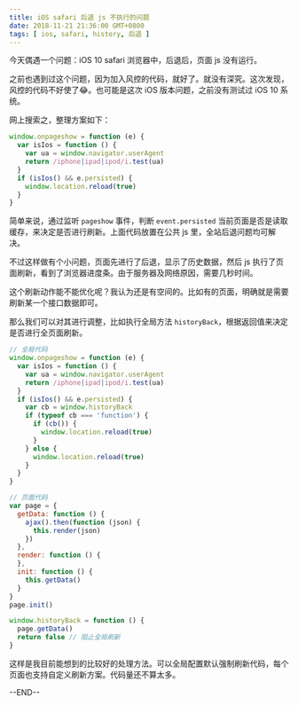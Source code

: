 ```yaml
---
title: iOS safari 后退 js 不执行的问题
date: 2018-11-21 21:36:00 GMT+0800
tags: [ ios, safari, history, 后退 ]
---
```


今天偶遇一个问题：iOS 10 safari 浏览器中，后退后，页面 js 没有运行。

之前也遇到过这个问题，因为加入风控的代码，就好了。就没有深究。这次发现，风控的代码不好使了😂。也可能是这次 iOS 版本问题，之前没有测试过 iOS 10 系统。

<!-- truncate -->

网上搜索之，整理方案如下：

```js
window.onpageshow = function (e) {
  var isIos = function () {
    var ua = window.navigator.userAgent
    return /iphone|ipad|ipod/i.test(ua)
  }
  if (isIos() && e.persisted) {
    window.location.reload(true)
  }
}
```

简单来说，通过监听 `pageshow` 事件，判断 `event.persisted` 当前页面是否是读取缓存，来决定是否进行刷新。上面代码放置在公共 js 里，全站后退问题均可解决。

不过这样做有个小问题，页面先进行了后退，显示了历史数据，然后 js 执行了页面刷新，看到了浏览器进度条。由于服务器及网络原因，需要几秒时间。

这个刷新动作能不能优化呢？我认为还是有空间的。比如有的页面，明确就是需要刷新某一个接口数据即可。

那么我们可以对其进行调整，比如执行全局方法 `historyBack`，根据返回值来决定是否进行全页面刷新。

```js
// 全局代码
window.onpageshow = function (e) {
  var isIos = function () {
    var ua = window.navigator.userAgent
    return /iphone|ipad|ipod/i.test(ua)
  }
  if (isIos() && e.persisted) {
    var cb = window.historyBack
    if (typeof cb === 'function') {
      if (cb()) {
        window.location.reload(true)
      }
    } else {
      window.location.reload(true)
    }
  }
}
```

```js
// 页面代码
var page = {
  getData: function () {
    ajax().then(function (json) {
      this.render(json)
    })
  },
  render: function () {
  },
  init: function () {
    this.getData()
  }
}
page.init()

window.historyBack = function () {
  page.getData()
  return false // 阻止全局刷新
}
```

这样是我目前能想到的比较好的处理方法。可以全局配置默认强制刷新代码，每个页面也支持自定义刷新方案。代码量还不算太多。

--END--
